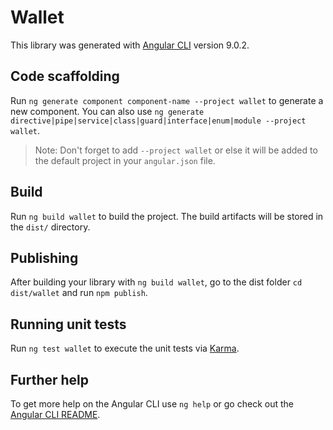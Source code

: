 # Wallet

This library was generated with [Angular CLI](https://github.com/angular/angular-cli) version 9.0.2.

## Code scaffolding

Run `ng generate component component-name --project wallet` to generate a new component. You can also use `ng generate directive|pipe|service|class|guard|interface|enum|module --project wallet`.
> Note: Don't forget to add `--project wallet` or else it will be added to the default project in your `angular.json` file. 

## Build

Run `ng build wallet` to build the project. The build artifacts will be stored in the `dist/` directory.

## Publishing

After building your library with `ng build wallet`, go to the dist folder `cd dist/wallet` and run `npm publish`.

## Running unit tests

Run `ng test wallet` to execute the unit tests via [Karma](https://karma-runner.github.io).

## Further help

To get more help on the Angular CLI use `ng help` or go check out the [Angular CLI README](https://github.com/angular/angular-cli/blob/master/README.md).
